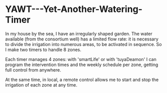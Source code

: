 # YAWT---Yet-Another-Watering-Timer

In my house by the sea, I have an irregularly shaped garden. The water available (from the consortium well) has a limited flow rate: it is necessary to divide the irrigation into numerous areas, to be activated in sequence. So I make two timers to handle 8 zones.

Each timer manages 4 zones: with 'smartLife' or with 'tuyaDeamon' I can program the intervention times and the weekly schedule per zone, getting full control from anywhere.

At the same time, in local, a remote control allows me to start and stop the irrigation of each zone at any time.
